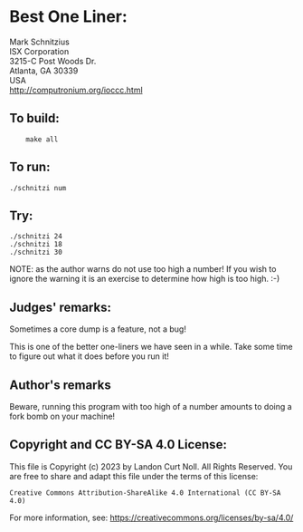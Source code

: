 # Best One Liner:

Mark Schnitzius  
ISX Corporation  
3215-C Post Woods Dr.  
Atlanta, GA 30339   
USA  
<http://computronium.org/ioccc.html>


## To build:

        make all

## To run:

	./schnitzi num

## Try:
	./schnitzi 24
	./schnitzi 18
	./schnitzi 30

NOTE: as the author warns do not use too high a number! If you wish to ignore
the warning it is an exercise to determine how high is too high. :-)

## Judges' remarks:

Sometimes a core dump is a feature, not a bug!

This is one of the better one-liners we have seen in a while.
Take some time to figure out what it does before you run it!

## Author's remarks

Beware, running this program with too high of a number
amounts to doing a fork bomb on your machine!

## Copyright and CC BY-SA 4.0 License:

This file is Copyright (c) 2023 by Landon Curt Noll.  All Rights Reserved.
You are free to share and adapt this file under the terms of this license:

    Creative Commons Attribution-ShareAlike 4.0 International (CC BY-SA 4.0)

For more information, see: https://creativecommons.org/licenses/by-sa/4.0/
